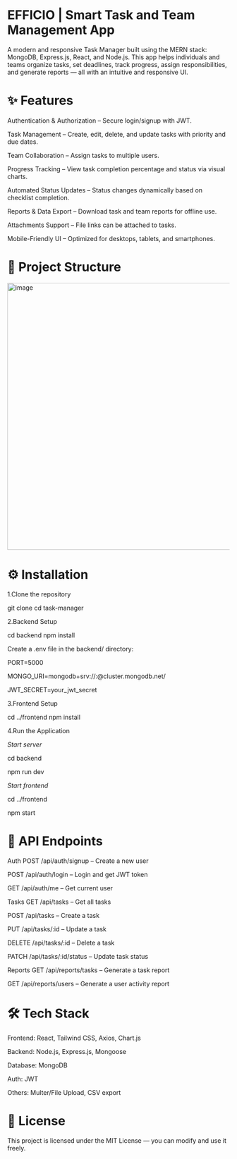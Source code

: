 # EFFICIO | Smart Task and Team Management App

A modern and responsive Task Manager built using the MERN stack: MongoDB, Express.js, React, and Node.js.
This app helps individuals and teams organize tasks, set deadlines, track progress, assign responsibilities, and generate reports — all with an intuitive and responsive UI.

# ✨ Features
Authentication & Authorization – Secure login/signup with JWT.

Task Management – Create, edit, delete, and update tasks with priority and due dates.

Team Collaboration – Assign tasks to multiple users.

Progress Tracking – View task completion percentage and status via visual charts.

Automated Status Updates – Status changes dynamically based on checklist completion.

Reports & Data Export – Download task and team reports for offline use.

Attachments Support – File links can be attached to tasks.

Mobile-Friendly UI – Optimized for desktops, tablets, and smartphones.

# 📂 Project Structure
<img width="864" height="606" alt="image" src="https://github.com/user-attachments/assets/58b29864-27c8-4151-9055-5bab06cbf3a2"/>


# ⚙ Installation

1.Clone the repository

git clone <your-repo-url>
cd task-manager

2.Backend Setup

cd backend
npm install

Create a .env file in the backend/ directory:

PORT=5000

MONGO_URI=mongodb+srv://<username>:<password>@cluster.mongodb.net/<dbname>

JWT_SECRET=your_jwt_secret

3.Frontend Setup

cd ../frontend
npm install

4.Run the Application

*Start server*

cd backend

npm run dev

*Start frontend*

cd ../frontend

npm start

# 🔌 API Endpoints

Auth
POST /api/auth/signup – Create a new user

POST /api/auth/login – Login and get JWT token

GET /api/auth/me – Get current user

Tasks
GET /api/tasks – Get all tasks

POST /api/tasks – Create a task

PUT /api/tasks/:id – Update a task

DELETE /api/tasks/:id – Delete a task

PATCH /api/tasks/:id/status – Update task status

Reports
GET /api/reports/tasks – Generate a task report

GET /api/reports/users – Generate a user activity report

# 🛠 Tech Stack

Frontend: React, Tailwind CSS, Axios, Chart.js

Backend: Node.js, Express.js, Mongoose

Database: MongoDB

Auth: JWT

Others: Multer/File Upload, CSV export


# 📜 License
This project is licensed under the MIT License — you can modify and use it freely.
